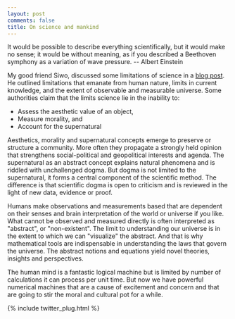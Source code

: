 ```yaml
---
layout: post
comments: false
title: On science and mankind
---
```

<p class="message">
It would be possible to describe everything scientifically, but it would make no sense; 
it would be without meaning, as if you described a Beethoven symphony as a variation of wave pressure.
-- Albert Einstein
</p>

My good friend Siwo, discussed some limitations of science in a [blog post](https://www.linkedin.com/pulse/understanding-limits-science-key-solving-grand-challenges-siwo?trk=hb_ntf_MEGAPHONE_ARTICLE_POST).
He outlined limitations that emanate from human nature, 
limits in current knowledge, and the extent of observable and 
measurable universe. Some authorities claim that the limits science lie in the inability to:

* Assess the aesthetic value of an object,
* Measure morality, and
* Account for the supernatural

Aesthetics, morality and supernatural concepts emerge to preserve or structure a community. More often they propagate a strongly held opinion that strengthens social-political and geopolitical interests and agenda.
The supernatural as an abstract concept explains natural phenomena and is riddled with unchallenged dogma. But dogma is not limited to the supernatural, it forms a central component of the scientific method. The difference is that scientific dogma is open to criticism and is reviewed in the light of new data, evidence or proof.

Humans make observations and measurements based that are dependent on their senses and brain interpretation of the world or universe if you like. What cannot be observed and measured directly is often interpreted as "abstract", or "non-existent". The limit to understanding our universe is in the extent to which we can "visualize" the abstract. And that is why mathematical tools
are indispensable in understanding the laws that govern the universe. The abstract notions and equations yield novel theories, insights and perspectives.

The human mind is a fantastic logical machine but is limited by number of calculations it can process per unit time.
But now we have powerful numerical machines that are a cause of excitement and concern and that are going to stir 
the moral and cultural pot for a while.

{% include twitter_plug.html %}

